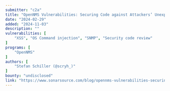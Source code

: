 ```yaml
---
submitter: "c2a"
title: "OpenNMS Vulnerabilities: Securing Code against Attackers’ Unexpected Ways"
date: "2024-02-29"
added: "2024-11-03"
description: ""
vulnerabilities: [
    "XSS", "OS Command injection", "SNMP", "Security code review"
]
programs: [
    "OpenNMS"
]
authors: [
    "Stefan Schiller (@scryh_)"
]
bounty: "undisclosed"
link: "https://www.sonarsource.com/blog/opennms-vulnerabilities-securing-code-against-attackers-unexpected-ways/"
---
```




